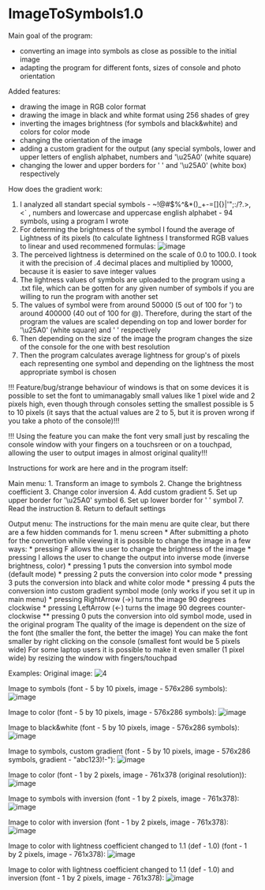 # ImageToSymbols1.0
Main goal of the program:
  * converting an image into symbols as close as possible to the initial image
  * adapting the program for different fonts, sizes of console and photo orientation

Added features:
  * drawing the image in RGB color format
  * drawing the image in black and white format using 256 shades of grey
  * inverting the images brightness (for symbols and black&white) and colors for color mode
  * changing the orientation of the image
  * adding a custom gradient for the output (any special symbols, lower and upper letters of english alphabet, numbers and '\u25A0' (white square)
  * changing the lower and upper borders for ' ' and '\u25A0' (white box) respectively

How does the gradient work:
  1. I analyzed all standart special symbols - ~!@#$%^&*()_+-=[]{}|\'";:/?.>,<` , numbers and lowercase and uppercase english alphabet - 94 symbols, using a program I wrote
  2. For determing the brightness of the symbol I found the average of Lightness of its pixels (to calculate lightness I transformed RGB values to linear and used recommened formulas:
  ![image](https://github.com/IvanKolchanov/ImageToSymbols1.0/assets/83294629/60fc68ec-0ae4-4096-8cb8-163cdcf820d1)
  3. The perceived lightness is determined on the scale of 0.0 to 100.0. I took it with the precision of .4 decimal places and multiplied by 10000, because it is easier to save integer values
  4. The lightness values of symbols are uploaded to the program using a .txt file, which can be gotten for any given number of symbols if you are willing to run the program with another set
  5. The values of symbol were from around 50000 (5 out of 100 for ') to around 400000 (40 out of 100 for @). Therefore, during the start of the program the values are scaled depending on top and lower border for '\u25A0' (white square) and ' ' respectively
  6. Then depending on the size of the image the program changes the size of the console for the one with best resolution
  7. Then the program calculates average lightness for group's of pixels each representing one symbol and depending on the lightness the most appropriate symbol is chosen

!!! Feature/bug/strange behaviour of windows is that on some devices it is possible to set the font to umimanagably small values like 1 pixel wide and 2 pixels high, even though through consoles setting the smallest possible is 5 to 10 pixels (it says that the actual values are 2 to 5, but it is proven wrong if you take a photo of the console)!!!

!!! Using the feature you can make the font very small just by rescaling the console window with your fingers on a touchsreen or on a touchpad, allowing the user to output images in almost original quality!!!

Instructions for work are here and in the program itself:

  Main menu:
     1. Transform an image to symbols
     2. Change the brightness coefficient
     3. Change color inversion
     4. Add custom gradient
     5. Set up upper border for '\u25A0' symbol
     6. Set up lower border for ' ' symbol
     7. Read the instruction
     8. Return to default settings
     
  Output menu:
    The instructions for the main menu are quite clear, but there are a few hidden commands for 1. menu screen
      * After submitting a photo for the convertion while viewing it is possible to change the image in a few ways:
      * pressing F allows the user to change the brightness of the image
      * pressing I allows the user to change the output into inverse mode (inverse brightness, color)
      * pressing 1 puts the conversion into symbol mode (default mode)
      * pressing 2 puts the conversion into color mode
      * pressing 3 puts the conversion into black and white color mode
      * pressing 4 puts the conversion into custom gradient symbol mode (only works if you set it up in main menu)
      * pressing RightArrow (->) turns the image 90 degrees clockwise
      * pressing LeftArrow (<-) turns the image 90 degrees counter-clockwise
      ** pressing 0 puts the conversion into old symbol mode, used in the original program
    The quality of the image is dependent on the size of the font (the smaller the font, the better the image)
    You can make the font smaller by right clicking on the console (smallest font would be 5 pixels wide)
    For some laptop users it is possible to make it even smaller (1 pixel wide) by resizing the window with fingers/touchpad

Examples:
  Original image:
  ![4](https://github.com/IvanKolchanov/ImageToSymbols1.0/assets/83294629/fa3b00b5-87a3-477a-9f23-414548ab41fe)
  
  Image to symbols (font - 5 by 10 pixels, image - 576x286 symbols):
  ![image](https://github.com/IvanKolchanov/ImageToSymbols1.0/assets/83294629/65cb45f4-41e2-42ee-b836-e2bedecc064a)
  
  Image to color (font - 5 by 10 pixels, image - 576x286 symbols):
  ![image](https://github.com/IvanKolchanov/ImageToSymbols1.0/assets/83294629/09eb9fb7-3edf-42e4-8bc7-b9ece60e6328)
  
  Image to black&white (font - 5 by 10 pixels, image - 576x286 symbols):
  ![image](https://github.com/IvanKolchanov/ImageToSymbols1.0/assets/83294629/5cedfb48-edd6-4afb-b37a-5a02a4cd58eb)
  
  Image to symbols, custom gradient (font - 5 by 10 pixels, image - 576x286 symbols, gradient - "abc123)!-"):
  ![image](https://github.com/IvanKolchanov/ImageToSymbols1.0/assets/83294629/f201ad8c-deb4-4afc-a5b5-0fcf6523962e)
  
  Image to color (font - 1 by 2 pixels, image - 761x378 (original resolution)):
  ![image](https://github.com/IvanKolchanov/ImageToSymbols1.0/assets/83294629/3b356ea8-8fdb-4882-b912-da548a533a69)
  
  Image to symbols with inversion (font - 1 by 2 pixels, image - 761x378):
  ![image](https://github.com/IvanKolchanov/ImageToSymbols1.0/assets/83294629/a020f659-96bc-4d02-8f07-2fe22d2d9b54)
  
  Image to color with inversion (font - 1 by 2 pixels, image - 761x378):
  ![image](https://github.com/IvanKolchanov/ImageToSymbols1.0/assets/83294629/c0fd7f12-0f3e-4f7a-8eac-bb597b450089)
  
  Image to color with lightness coefficient changed to 1.1 (def - 1.0) (font - 1 by 2 pixels, image - 761x378):
  ![image](https://github.com/IvanKolchanov/ImageToSymbols1.0/assets/83294629/ee3c0f27-4225-41bc-b7fa-60e27bcee9ed)
  
  Image to color with lightness coefficient changed to 1.1 (def - 1.0) and inversion (font - 1 by 2 pixels, image - 761x378):
  ![image](https://github.com/IvanKolchanov/ImageToSymbols1.0/assets/83294629/57b16fee-e132-4a44-b2d3-b87e638c5b6b)
  







